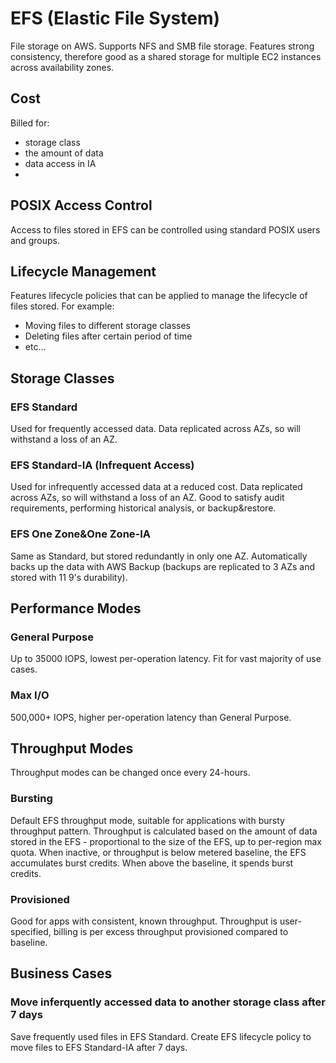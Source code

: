 # EFS (Elastic File System)

File storage on AWS. Supports NFS and SMB file storage. Features strong consistency, therefore good as a shared storage for multiple EC2 instances across availability zones.

## Cost
Billed for:
- storage class
- the amount of data
- data access in IA
- 
## POSIX Access Control
Access to files stored in EFS can be controlled using standard POSIX users and groups.

## Lifecycle Management
Features lifecycle policies that can be applied to manage the lifecycle of files stored. For example:
- Moving files to different storage classes
- Deleting files after certain period of time
- etc... 

## Storage Classes

### EFS Standard
Used for frequently accessed data. Data replicated across AZs, so will withstand a loss of an AZ.

### EFS Standard-IA (Infrequent Access)
Used for infrequently accessed data at a reduced cost. Data replicated across AZs, so will withstand a loss of an AZ. Good to satisfy audit requirements, performing historical analysis, or backup&restore.

### EFS One Zone&One Zone-IA
Same as Standard, but stored redundantly in only one AZ. Automatically backs up the data with AWS Backup (backups are replicated to 3 AZs and stored with 11 9's durability).


## Performance Modes

### General Purpose
Up to 35000 IOPS, lowest per-operation latency. Fit for vast majority of use cases.
### Max I/O
500,000+ IOPS, higher per-operation latency than General Purpose. 

## Throughput Modes
Throughput modes can be changed once every 24-hours.

### Bursting
Default EFS throughput mode, suitable for applications with bursty throughput pattern. Throughput is calculated based on the amount of data stored in the EFS - proportional to the size of the EFS, up to per-region max quota. When inactive, or throughput is below metered baseline, the EFS accumulates burst credits. When above the baseline, it spends burst credits.
### Provisioned
Good for apps with consistent, known throughput. Throughput is user-specified, billing is per excess throughput provisioned compared to baseline. 
## Business Cases

### **Move inferquently accessed data to another storage class after 7 days**

Save frequently used files in EFS Standard. Create EFS lifecycle policy to move files to EFS Standard-IA after 7 days.